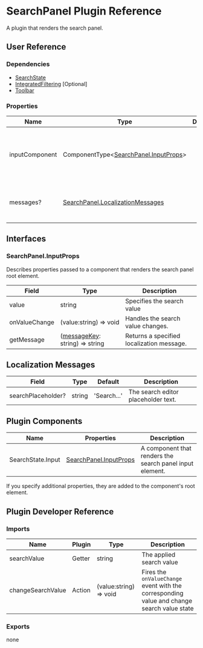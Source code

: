 # SearchPanel Plugin Reference

A plugin that renders the search panel.

## User Reference

### Dependencies

- [SearchState](search-state.md)
- [IntegratedFiltering](integrated-filtering.md) [Optional]
- [Toolbar](toolbar.md)

### Properties

Name | Type | Default | Description
-----|------|---------|------------
inputComponent | ComponentType&lt;[SearchPanel.InputProps](#searchpanelinputprops)&gt; | | A component that renders the search panel input element.
messages? | [SearchPanel.LocalizationMessages](#localization-messages) | | An object that specifies localization messages.

## Interfaces

### SearchPanel.InputProps

Describes properties passed to a component that renders the search panel root element.

Field | Type | Description
------|------|------------
value | string | Specifies the search value
onValueChange | (value:string) => void | Handles the search value changes.
getMessage | ([messageKey](#localization-messages): string) => string | Returns a specified localization message.

## Localization Messages

Field | Type | Default | Description
------|------|---------|------------
searchPlaceholder? | string | 'Search...' | The search editor placeholder text.

## Plugin Components

Name | Properties | Description
-----|------------|------------
SearchState.Input | [SearchPanel.InputProps](#inputprops) | A component that renders the search panel input element.

If you specify additional properties, they are added to the component's root element.

## Plugin Developer Reference

### Imports

Name | Plugin | Type | Description
-----|--------|------|------------
searchValue | Getter | string | The applied search value
changeSearchValue | Action | (value:string) => void | Fires the `onValueChange` event with the corresponding value and change search value state

### Exports

none
